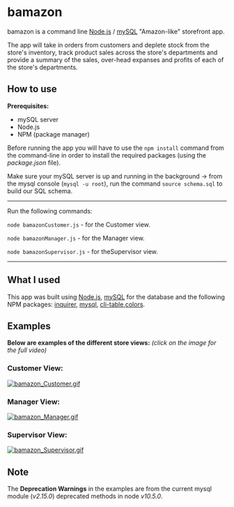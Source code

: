 # bamazon

bamazon is a command line [Node.js](https://nodejs.org/en/) / [mySQL](https://www.mysql.com/) "Amazon-like" storefront app.

The app will take in orders from customers and deplete stock from the store's inventory, track product sales across the store's departments and provide a summary of the sales, over-head expanses and profits of each of the store's departments.

## How to use

**Prerequisites:**

* mySQL server
* Node.js
* NPM (package manager)

Before running the app you will have to use the `npm install` command from the command-line in order to install the required packages (using the _package.json_ file).

Make sure your mySQL server is up and running in the background -> from the mysql console (`mysql -u root`), run the command `source schema.sql` to build our SQL schema.

---

Run the following commands:

`node bamazonCustomer.js` - for the Customer view.

`node bamazonManager.js` - for the Manager view.

`node bamazonSupervisor.js` - for theSupervisor view.

---

## What I used

This app was built using [Node.js](https://nodejs.org/en/), [mySQL](https://www.mysql.com/) for the database and the following NPM packages:
[inquirer](https://www.npmjs.com/package/inquirer), [mysql](https://www.npmjs.com/package/mysql), [cli-table](https://www.npmjs.com/package/cli-table),[colors](https://www.npmjs.com/package/colors).

## Examples

**Below are examples of the different store views:** _(click on the image for the full video)_

### Customer View:

[![bamazon_Customer.gif](https://s8.postimg.cc/c38ci1rlx/bamazon_Customer.gif)](https://youtu.be/cKullh4pPqQ)

### Manager View:

[![bamazon_Manager.gif](https://s8.postimg.cc/gcd2kb2lx/bamazon_Manager.gif)](https://youtu.be/o5I7rBO1v5k)

### Supervisor View:

[![bamazon_Supervisor.gif](https://s8.postimg.cc/cfzqocchh/bamazon_Supervisor.gif)](https://youtu.be/Q20lfLzt8ig)

## Note

The **Deprecation Warnings** in the examples are from the current mysql module (_v2.15.0_) deprecated methods in node _v10.5.0_.